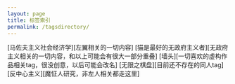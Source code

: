 ```yaml
---
layout: page
title: 标签索引
permalink: /tagsdirectory/
---
```


[马佐夫主义社会经济学][左翼相关的一切内容]
[猫是最好的无政府主义者][无政府主义相关的一切内容，和以上可能会有很大一部分重叠]
[墙头][一切喜欢的虚构作品相关tag，很没创意，以后可能会改名]
[无限之棋盘][目前还不存在的同人tag]
[反中心主义][魔怔人研究，非左人相关都走这里]
